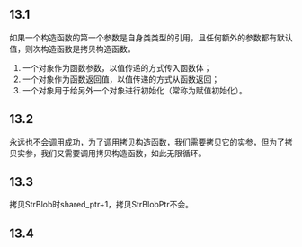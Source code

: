 ## 13.1
如果一个构造函数的第一个参数是自身类类型的引用，且任何额外的参数都有默认值，则次构造函数是拷贝构造函数。
1) 一个对象作为函数参数，以值传递的方式传入函数体；
2) 一个对象作为函数返回值，以值传递的方式从函数返回；
3) 一个对象用于给另外一个对象进行初始化（常称为赋值初始化）。

## 13.2
永远也不会调用成功，为了调用拷贝构造函数，我们需要拷贝它的实参，但为了拷贝实参，我们又需要调用拷贝构造函数，如此无限循环。

## 13.3
拷贝StrBlob时shared_ptr+1，拷贝StrBlobPtr不会。

## 13.4
